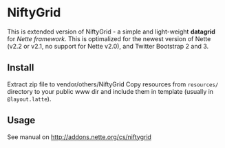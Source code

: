 # NiftyGrid

This is extended version of NiftyGrid - a simple and light-weight **datagrid** for *Nette framework*.
This is optimalized for the newest version of Nette (v2.2 or v2.1, no support for Nette v2.0), and Twitter Bootstrap 2 and 3.


## Install
Extract zip file to vendor/others/NiftyGrid
Copy resources from `resources/` directory to your public www dir and include them in template (usually in `@layout.latte`).

## Usage

See manual on http://addons.nette.org/cs/niftygrid
